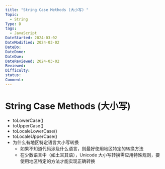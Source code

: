 ```yaml
---
title: "String Case Methods (大小写) "
Topic:
  - String
Type: D
tags:
  - JavaScript
DateStarted: 2024-03-02
DateModified: 2024-03-02
DateDo:
DateDone:
DateDue:
DateReviewed: 2024-03-02
Reviewed:
Difficulty:
status:
Comment:
---
```


# String Case Methods (大小写)

- toLowerCase()
- toUpperCase()
- toLocaleLowerCase()
- toLocaleUpperCase()
- 为什么有地区特定语言大小写转换
  - 如果不知道代码涉及什么语言，则最好使用地区特定的转换方法
  - 在少数语言中（如土耳其语），Unicode 大小写转换需应用特殊规则，要使用地区特定的方法才能实现正确转换
